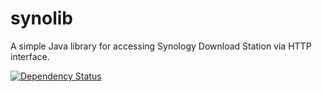 # synolib
A simple Java library for accessing Synology Download Station via HTTP interface.

[![Dependency Status](https://www.versioneye.com/user/projects/57d99a7d712966004c01913e/badge.svg?style=flat-square)](https://www.versioneye.com/user/projects/57d99a7d712966004c01913e)
